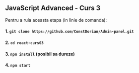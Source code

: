 ## JavaScript Advanced - Curs 3

Pentru a rula aceasta etapa (in linie de comanda):

#### 1. `git clone https://github.com/ConstDorian/Admin-panel.git`

#### 2. `cd react-curs03`

#### 3. `npm install` (posibil sa dureze)

#### 4. `npm start`

